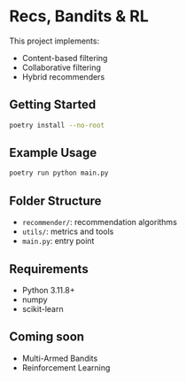 # Recs, Bandits & RL

This project implements:
- Content-based filtering
- Collaborative filtering
- Hybrid recommenders

## Getting Started
```bash
poetry install --no-root
```

## Example Usage
```bash
poetry run python main.py
```

## Folder Structure
- `recommender/`: recommendation algorithms
- `utils/`: metrics and tools
- `main.py`: entry point

## Requirements
- Python 3.11.8+
- numpy
- scikit-learn

## Coming soon
- Multi-Armed Bandits
- Reinforcement Learning
